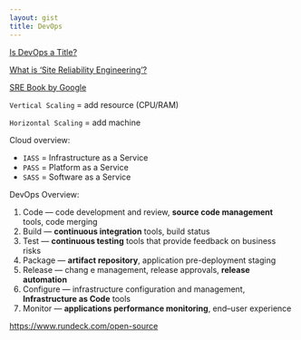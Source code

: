 ```yaml
---
layout: gist
title: DevOps
---
```


[Is DevOps a Title?](https://devops.com/is-devops-a-title/)

[What is ‘Site Reliability Engineering’?](https://landing.google.com/sre/interview/ben-treynor.html)

[SRE Book by Google](https://landing.google.com/sre/sre-book/toc/)

`Vertical Scaling` = add resource (CPU/RAM)

`Horizontal Scaling` = add machine

Cloud overview:
- `IASS` = Infrastructure as a Service 
- `PASS` = Platform as a Service 
- `SASS` = Software as a Service

DevOps Overview:
1. Code — code development and review, **source code management** tools, code merging
2. Build — **continuous integration** tools, build status
3. Test — **continuous testing** tools that provide feedback on business risks
4. Package — **artifact repository**, application pre-deployment staging
5. Release — chang  e management, release approvals, **release automation**
6. Configure — infrastructure configuration and management, **Infrastructure as Code** tools
7. Monitor — **applications performance monitoring**, end–user experience


https://www.rundeck.com/open-source
